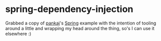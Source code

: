 spring-dependency-injection
===========================

Grabbed a copy of [pankaj](http://www.journaldev.com/author/pankaj)'s [Spring](http://projects.spring.io/spring-framework/) example
with the intention of tooling around a little and wrapping my head around the thing, so's I can use it elsewhere :)

